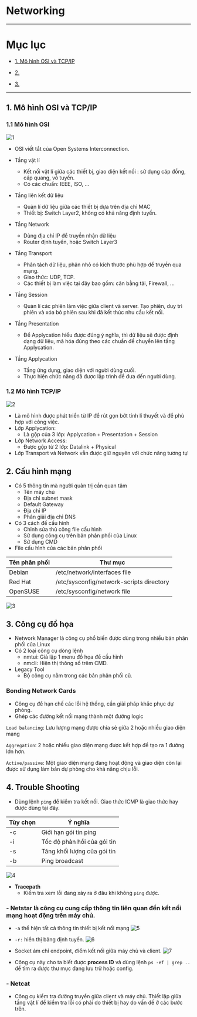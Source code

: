 # Networking

---

# Mục lục

* [1. Mô hình OSI và TCP/IP ](#1)

* [2. ](#2)

* [3. ](#3)

---

<a name = '1'></a>
## 1. Mô hình OSI và TCP/IP 

### 1.1 Mô hình OSI
![1](/image/osiandtcp.png)
- OSI viết tắt của Open Systems Interconnection. 

- Tầng vật lí
    - Kết nối vật lí giữa các thiết bị, giao diện kết nối : sử dụng cáp đồng, cáp quang, vô tuyến. 
    - Có các chuẩn: IEEE, ISO, ...

- Tầng liên kết dữ liệu
    - Quản lí dữ liệu giữa các thiết bị dựa trên địa chỉ MAC 
    - Thiết bị: Switch Layer2, không có khả năng định tuyến.

- Tầng Network 
    - Dùng địa chỉ IP để truyền nhận dữ liệu
    - Router định tuyến, hoặc Switch Layer3

- Tầng Transport 
    -  Phân tách dữ liệu, phân nhỏ có kích thước phù hợp để truyền qua mạng. 
    - Giao thức: UDP, TCP. 
    - Các thiết bị làm việc tại đây bao gồm: cân bằng tải, Firewall, ...

- Tầng Session
    - Quản lí các phiên làm việc giữa client và server. Tạo phiên, duy trì phiên và xóa bỏ phiên sau khi đã kết thúc nhu cầu kết nối.

- Tầng Presentation
    - Để Applycation hiểu được đúng ý nghĩa, thì dữ liệu sẽ được định dạng dữ liệu, mã hóa đúng theo các chuẩn để chuyển lên tầng Applycation. 

- Tầng Applycation
    - Tầng ứng dụng, giao diện với người dùng cuối. 
    - Thực hiện chức năng đã được lập trình để đưa đến người dùng. 

### 1.2 Mô hình TCP/IP

![2](/image/mo-hinh-mang-TCPIP.png)
- Là mô hình được phát triển từ IP để rút gọn bớt tính lí thuyết và để phù hợp với công việc.
- Lớp Applycation: 
    - Là gộp của 3 lớp: Applycation + Presentation + Session 
- Lớp Network Access: 
    - Được gộp từ 2 lớp: Datalink + Physical 
- Lớp Transport và Network vẫn được giữ nguyên với chức năng tương tự

<a name = '2'></a>
## 2. Cấu hình mạng
- Có 5 thông tin mà người quản trị cần quan tâm
    - Tên máy chủ 
    - Địa chỉ subnet mask
    - Default Gateway  
    - Địa chỉ IP 
    - Phân giải địa chỉ DNS
- Có 3 cách để cấu hình 
    - Chỉnh sửa thủ công file cấu hình 
    - Sử dụng công cụ trên bản phân phối của Linux
    - Sử dụng CMD
- File cấu hình của các bản phân phối 

| Tên phân phối | Thư mục| 
| ------------- | ------ |
| Debian | /etc/network/interfaces file |
| Red Hat | /etc/sysconfig/network-scripts directory |
| OpenSUSE | /etc/sysconfig/network file |

![3](/image/2021-03-17_15-45-43.png)

<a name = '3'></a>
## 3. Công cụ đồ họa
- Network Manager là công cụ phổ biến được dùng trong nhiều bản phân phối của Linux
- Có 2 loại công cụ dòng lệnh 
    - nmtui: Giả lập 1 menu đồ họa để cấu hình 
    - nmcli: Hiện thị thông số trêm CMD. 
- Legacy Tool
    - Bộ công cụ nằm trong các bản phân phối cũ.

### Bonding Network Cards
- Công cụ để hạn chế các lỗi hệ thống, cần giải pháp khắc phục dự phòng. 
- Ghép các đường kết nối mạng thành một đường logic

`Load balancing`: Lưu lượng mạng được chia sẻ giữa 2 hoặc nhiều giao diện mạng

`Aggregation`: 2 hoặc nhiều giao diện mạng được kết hợp để tạo ra 1 đường lớn hơn. 

`Active/passive`: Một giao diện mạng đang hoạt động và giao diện còn lại được sử dụng làm bản dự phòng cho khả năng chịu lỗi.

<a name = '4'></a>
## 4. Trouble Shooting
- Dùng lệnh `ping` để kiểm tra kết nối. Giao thức ICMP là giao thức hay được dùng tại đây. 

| Tùy chọn | Ý nghĩa |
| -------- | ------- |
| -c | Giới hạn gói tin ping |
| -i | Tốc độ phản hồi của gói tin |
| -s | Tăng khối lượng của gói tin |
| -b | Ping broadcast |

![4](/image/2021-03-18_14-24-30.png)

- **Tracepath**
    - Kiểm tra xem lỗi đang xảy ra ở đâu khi không `ping` được. 

### - Netstar là công cụ cung cấp thông tin liên quan đến kết nối mạng hoạt động trên máy chủ. 
- `-a` thể hiện tất cả thông tin thiết bị kết nối mạng
![5](/image/2021-03-18_14-51-20.png)
- `-r:` hiển thị bảng định tuyến. 
![6](/image/2021-03-18_14-54-34.png)

- Socket ám chỉ endpoint, điểm kết nối giữa máy chủ và client. 
![7](/image/2021-03-18_14-58-14.png)
- Công cụ này cho ta biết được **process ID** và dùng lệnh `ps -ef | grep ..` để tìm ra được thư mục đang lưu trữ hoặc config.

### - Netcat 
- Công cụ kiểm tra đường truyền giữa client và máy chủ. Thiết lập giữa tầng vật lí để kiểm tra lỗi có phải do thiết bị hay do vấn đề ở các bước trên.
